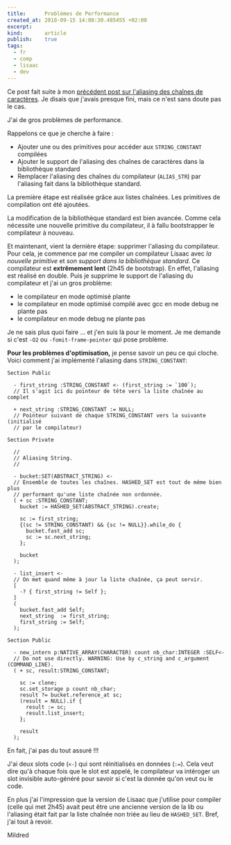 ```yaml
--- 
title:      Problèmes de Performance
created_at: 2010-09-15 14:08:30.485455 +02:00
excerpt:
kind:       article
publish:    true
tags:
  - fr
  - comp
  - lisaac
  - dev
--- 
```


Ce post fait suite à mon [précédent post sur l'aliasing des chaînes de
caractères](/blog/2010/09/06/aliasing-strings-in-lisaac.html). Je disais que j'avais
presque fini, mais ce n'est sans doute pas le cas.

J'ai de gros problèmes de performance.

Rappelons ce que je cherche à faire :

* Ajouter une ou des primitives pour accéder aux `STRING_CONSTANT` compilées
* Ajouter le support de l'aliasing des chaînes de caractères dans la
  bibliothèque standard
* Remplacer l'aliasing des chaînes du compilateur (`ALIAS_STR`) par l'aliasing
  fait dans la bibliothèque standard.

La première étape est réalisée grâce aux listes chaînées. Les primitives de
compilation ont été ajoutées.

La modification de la bibliothèque standard est bien avancée. Comme cela
nécessite une nouvelle primitive du compilateur, il à fallu bootstrapper le
compilateur à nouveau.

Et maintenant, vient la dernière étape: supprimer l'aliasing du compilateur.
Pour cela, je commence par me compiler un compilateur Lisaac avec *la nouvelle
primitive* et *son support dans la bibliothèque standard*. Ce compilateur est
**extrêmement lent** (2h45 de bootstrap). En effet, l'aliasing est réalisé en double. Puis je
supprime le support de l'aliasing du compilateur et j'ai un gros problème:

* le compilateur en mode optimisé plante
* le compilateur en mode optimisé compilé avec gcc en mode debug ne plante pas
* le compilateur en mode debug ne plante pas

Je ne sais plus quoi faire ... et j'en suis là pour le moment. Je me demande si
c'est `-O2` ou `-fomit-frame-pointer` qui pose problème.

**Pour les problèmes d'optimisation,** je pense savoir un peu ce qui cloche.
Voici comment j'ai implémenté l'aliasing dans `STRING_CONSTANT`:


    Section Public

      - first_string :STRING_CONSTANT <- (first_string := `100`);
      // Il s'agit ici du pointeur de tête vers la liste chaînée au complet

      + next_string :STRING_CONSTANT := NULL;
      // Pointeur suivant de chaque STRING_CONSTANT vers la suivante (initialisé
      // par le compilateur)

    Section Private

      //
      // Aliasing String.
      //

      - bucket:SET(ABSTRACT_STRING) <-
      // Ensemble de toutes les chaînes. HASHED_SET est tout de même bien plus
      // performant qu'une liste chaînée non ordonnée.
      ( + sc :STRING_CONSTANT;
        bucket := HASHED_SET(ABSTRACT_STRING).create;

        sc := first_string;
        {(sc != STRING_CONSTANT) && {sc != NULL}}.while_do {
          bucket.fast_add sc;
          sc := sc.next_string;
        };

        bucket
      );

      - list_insert <-
      // On met quand même à jour la liste chaînée, ça peut servir.
      [
        -? { first_string != Self };
      ]
      (
        bucket.fast_add Self;
        next_string  := first_string;
        first_string := Self;
      );

    Section Public

      - new_intern p:NATIVE_ARRAY(CHARACTER) count nb_char:INTEGER :SELF<-
      // Do not use directly. WARNING: Use by c_string and c_argument (COMMAND_LINE).
      ( + sc, result:STRING_CONSTANT;

        sc := clone;
        sc.set_storage p count nb_char;
        result ?= bucket.reference_at sc;
        (result = NULL).if {
          result := sc;
          result.list_insert;
        };

        result
      );

En fait, j'ai pas du tout assuré !!!

J'ai deux slots code (`<-`) qui sont réinitialisés en données (`:=`). Cela veut
dire qu'à chaque fois que le slot est appelé, le compilateur va intéroger un
slot invisible auto-généré pour savoir si c'est la donnée qu'on veut ou le code.

En plus j'ai l'impression que la version de Lisaac que j'utilise pour compiler
(celle qui met 2h45) avait peut être une ancienne version de la lib ou
l'aliasing était fait par la liste chaînée non triée au lieu de `HASHED_SET`.
Bref, j'ai tout à revoir.

Mildred

